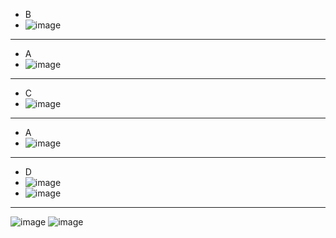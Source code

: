 - B
- ![image](https://user-images.githubusercontent.com/57877290/204069747-49f3f754-3277-4e9f-8ee0-dd8481d6655b.png)
---
- A  
- ![image](https://user-images.githubusercontent.com/57877290/204069775-f91beff9-287e-447e-8df7-f46592afde84.png)
---
- C
- ![image](https://user-images.githubusercontent.com/57877290/204069858-3e636c3f-1ac4-4536-a1ac-61db7af23f30.png)
--- 
- A
- ![image](https://user-images.githubusercontent.com/57877290/204069898-8dcf7f63-d270-4c85-8ce0-610aea44a804.png)
---
- D
- ![image](https://user-images.githubusercontent.com/57877290/204070013-2c688a0d-b340-475c-b173-3ee8db18f166.png)
- ![image](https://user-images.githubusercontent.com/57877290/204069955-cd2b4a55-5d22-4bda-acc9-9be6543c2310.png)
--- 


![image](https://user-images.githubusercontent.com/57877290/204070148-e35f64c0-d395-4b49-8169-164bc1966f5a.png)
![image](https://user-images.githubusercontent.com/57877290/204070173-b75eab7a-3d8c-46fa-a1d8-eecccf65e2eb.png)


